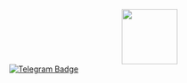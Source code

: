 <div id="header" align="center">
  <img src="https://media.giphy.com/media/M9gbBd9nbDrOTu1Mqx/giphy.gif" width="100"/>
</div>
<div id="badges">
  <a href="your-telegram-url">
    <img src="https://img.shields.io/badge/TELEGRAM-blue?logo=telegram&logoColor=white" alt="Telegram Badge"/>
  </a>
</div>
